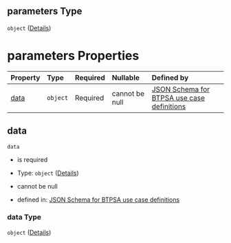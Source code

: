 ## parameters Type

`object` ([Details](btpsa-usecase-properties-services-items-allof-1-then-allof-41-then-allof-2-then-properties-parameters.md))

# parameters Properties

| Property      | Type     | Required | Nullable       | Defined by                                                                                                                                                                                                                                                                                  |
| :------------ | :------- | :------- | :------------- | :------------------------------------------------------------------------------------------------------------------------------------------------------------------------------------------------------------------------------------------------------------------------------------------ |
| [data](#data) | `object` | Required | cannot be null | [JSON Schema for BTPSA use case definitions](btpsa-usecase-properties-services-items-allof-1-then-allof-41-then-allof-2-then-properties-parameters-properties-data.md "undefined#/properties/services/items/allOf/1/then/allOf/41/then/allOf/2/then/properties/parameters/properties/data") |

## data



`data`

*   is required

*   Type: `object` ([Details](btpsa-usecase-properties-services-items-allof-1-then-allof-41-then-allof-2-then-properties-parameters-properties-data.md))

*   cannot be null

*   defined in: [JSON Schema for BTPSA use case definitions](btpsa-usecase-properties-services-items-allof-1-then-allof-41-then-allof-2-then-properties-parameters-properties-data.md "undefined#/properties/services/items/allOf/1/then/allOf/41/then/allOf/2/then/properties/parameters/properties/data")

### data Type

`object` ([Details](btpsa-usecase-properties-services-items-allof-1-then-allof-41-then-allof-2-then-properties-parameters-properties-data.md))
